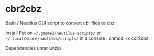 # cbr2cbz
Bash / Nautilus GUI script to convert cbr files to cbz. 

Install
		Put on `~/.gnome2/nautilus-scripts/` or `~/.local/share/nautilus/scripts/`
		In a console : chmod +x cdr2cbz

Dependencies
		unrar
		unzip
